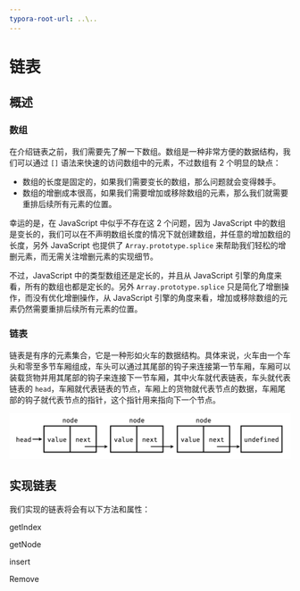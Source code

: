 ```yaml
---
typora-root-url: ..\..
---
```


# 链表

## 概述

### 数组

在介绍链表之前，我们需要先了解一下数组。数组是一种非常方便的数据结构，我们可以通过 `[]` 语法来快速的访问数组中的元素，不过数组有 2 个明显的缺点：

- 数组的长度是固定的，如果我们需要变长的数组，那么问题就会变得棘手。
- 数组的增删成本很高，如果我们需要增加或移除数组的元素，那么我们就需要重排后续所有元素的位置。

幸运的是，在 JavaScript 中似乎不存在这 2 个问题，因为 JavaScript 中的数组是变长的，我们可以在不声明数组长度的情况下就创建数组，并任意的增加数组的长度，另外 JavaScript 也提供了 `Array.prototype.splice`  来帮助我们轻松的增删元素，而无需关注增删元素的实现细节。

不过，JavaScript 中的类型数组还是定长的，并且从 JavaScript 引擎的角度来看，所有的数组也都是定长的。另外 `Array.prototype.splice` 只是简化了增删操作，而没有优化增删操作，从 JavaScript 引擎的角度来看，增加或移除数组的元素仍然需要重排后续所有元素的位置。

### 链表

链表是有序的元素集合，它是一种形如火车的数据结构。具体来说，火车由一个车头和零至多节车厢组成，车头可以通过其尾部的钩子来连接第一节车厢，车厢可以装载货物并用其尾部的钩子来连接下一节车厢，其中火车就代表链表，车头就代表链表的 `head`，车厢就代表链表的节点，车厢上的货物就代表节点的数据，车厢尾部的钩子就代表节点的指针，这个指针用来指向下一个节点。

![链表的结构](/static/image/markdown/leetcode/linked-list/linked-list-structure.png)

## 实现链表

我们实现的链表将会有以下方法和属性：

getIndex

getNode

insert

Remove